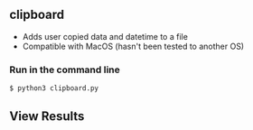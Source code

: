 ## clipboard

- Adds user copied data and datetime to a file
- Compatible with MacOS (hasn't been tested to another OS)

### Run in the command line

``` 
$ python3 clipboard.py
```

## View Results
